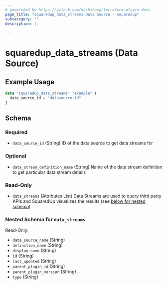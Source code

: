 ```yaml
---
# generated by https://github.com/hashicorp/terraform-plugin-docs
page_title: "squaredup_data_streams Data Source - squaredup"
subcategory: ""
description: |-
  
---
```


# squaredup_data_streams (Data Source)



## Example Usage

```terraform
data "squaredup_data_streams" "example" {
  data_source_id = "datasource-id"
}
```

<!-- schema generated by tfplugindocs -->
## Schema

### Required

- `data_source_id` (String) ID of the data source to get data streams for

### Optional

- `data_stream_definition_name` (String) Name of the data stream definition to get particular data stream details

### Read-Only

- `data_streams` (Attributes List) Data Streams are used to query third party APIs and SquaredUp visualizes the results (see [below for nested schema](#nestedatt--data_streams))

<a id="nestedatt--data_streams"></a>
### Nested Schema for `data_streams`

Read-Only:

- `data_source_name` (String)
- `definition_name` (String)
- `display_name` (String)
- `id` (String)
- `last_updated` (String)
- `parent_plugin_id` (String)
- `parent_plugin_version` (String)
- `type` (String)
